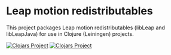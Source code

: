 # Leap motion redistributables

This project packages Leap motion redistributables (libLeap and libLeapJava)
for use in Clojure (Leiningen) projects.

[![Clojars Project](http://clojars.org/metosin/leaplib/latest-version.svg)](http://clojars.org/metosin/leaplib)
[![Clojars Project](http://clojars.org/metosin/leaplib-natives/latest-version.svg)](http://clojars.org/metosin/leaplib-natives)
